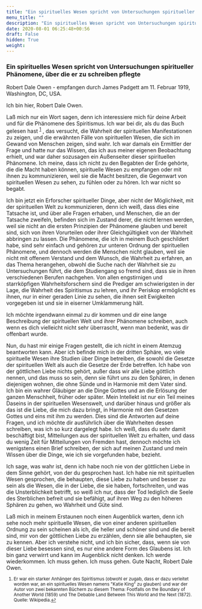```yaml
---
title: "Ein spirituelles Wesen spricht von Untersuchungen spiritueller Phänomene, über die er zu schreiben pflegte"
menu_title: ""
description: "Ein spirituelles Wesen spricht von Untersuchungen spiritueller Phänomene, über die er zu schreiben pflegte"
date: 2020-08-01 06:25:48+00:56
draft: False
hidden: True
weight:
---
```

### Ein spirituelles Wesen spricht von Untersuchungen spiritueller Phänomene, über die er zu schreiben pflegte

Robert Dale Owen - empfangen durch James Padgett am 11. Februar 1919, Washington, DC, USA.

Ich bin hier, Robert Dale Owen.

Laß mich nur ein Wort sagen, denn ich interessiere mich für deine Arbeit und für die Phänomene des Spiritismus. Ich war bei dir, als du das Buch gelesen hast <sup id="a1">[1](#f1)</sup> , das versucht, die Wahrheit der spirituellen Manifestationen zu zeigen, und die erwähnten Fälle von spirituellen Wesen, die sich im Gewand von Menschen zeigen, sind wahr. Ich war damals ein Ermittler der Frage und hatte nur das Wissen, das ich aus meiner eigenen Beobachtung erhielt, und war daher sozusagen ein Außenseiter dieser spirituellen Phänomene. Ich meine, dass ich nicht zu den Begabten der Erde gehörte, die die Macht haben können, spirituelle Wesen zu empfangen oder mit ihnen zu kommunizieren, weil sie die Macht besitzen, die Gegenwart von spirituellen Wesen zu sehen, zu fühlen oder zu hören. Ich war nicht so begabt.

Ich bin jetzt ein Erforscher spiritueller Dinge, aber nicht der Möglichkeit, mit der spirituellen Welt zu kommunizieren, denn ich weiß, dass dies eine Tatsache ist, und über alle Fragen erhaben, und Menschen, die an der Tatsache zweifeln, befinden sich im Zustand derer, die nicht lernen werden, weil sie nicht an die ersten Prinzipien der Phänomene glauben und bereit sind, sich von ihren Vorurteilen oder ihrer Gleichgültigkeit von der Wahrheit abbringen zu lassen.
Die Phänomene, die ich in meinem Buch geschildert habe, sind sehr einfach und gehören zur unteren Ordnung der spirituellen Phänomene, und dennoch werden die Menschen nicht glauben, weil sie nicht mit offenem Verstand und dem Wunsch, die Wahrheit zu erfahren, an das Thema herangehen, obwohl die Suche nach der Wahrheit sie zu Untersuchungen führt, die dem Studiengang so fremd sind, dass sie in ihren verschiedenen Berufen nachgehen. Von allen engstirnigen und starrköpfigen Wahrheitsforschern sind die Prediger am schwierigsten in der Lage, die Wahrheit des Spiritismus zu lehren, und ihr Periskop ermöglicht es ihnen, nur in einer geraden Linie zu sehen, die ihnen seit Ewigkeiten vorgegeben ist und sie in eiserner Umklammerung hält.

Ich möchte irgendwann einmal zu dir kommen und dir eine lange Beschreibung der spirituellen Welt und ihrer Phänomene schreiben, auch wenn es dich vielleicht nicht sehr überrascht, wenn man bedenkt, was dir offenbart wurde.

Nun, du hast mir einige Fragen gestellt, die ich nicht in einem Atemzug beantworten kann. Aber ich befinde mich in der dritten Sphäre, wo viele spirituelle Wesen ihre Studien über Dinge betreiben, die sowohl die Gesetze der spirituellen Welt als auch die Gesetze der Erde betreffen. Ich habe von der göttlichen Liebe nichts gehört, außer dass wir alle Liebe göttlich nennen, und das muss so sein, denn sie führt uns zu den Sphären, in denen diejenigen wohnen, die ohne Sünde und in Harmonie mit dem Vater sind. Ich bin ein wahrer Gläubiger an die Dinge Gottes und an die Erlösung der ganzen Menschheit, früher oder später. Mein Intellekt ist nur ein Teil meines Daseins in der spirituellen Wesenswelt, und darüber hinaus und größer als das ist die Liebe, die mich dazu bringt, in Harmonie mit den Gesetzen Gottes und eins mit ihm zu werden. Dies sind die Antworten auf deine Fragen, und ich möchte dir ausführlich über die Wahrheiten dessen schreiben, was ich so kurz dargelegt habe. Ich weiß, dass du sehr damit beschäftigt bist, Mitteilungen aus der spirituellen Welt zu erhalten, und dass du wenig Zeit für Mitteilungen von Fremden hast, dennoch möchte ich wenigstens einen Brief schreiben, der sich auf meinen Zustand und mein Wissen über die Dinge, wie ich sie vorgefunden habe, bezieht.

Ich sage, was wahr ist, denn ich habe noch nie von der göttlichen Liebe in dem Sinne gehört, von der du gesprochen hast. Ich habe nie mit spirituellen Wesen gesprochen, die behaupten, diese Liebe zu haben und besser zu sein als die Wesen, die in der Liebe, die sie haben, fortschreiten, und was die Unsterblichkeit betrifft, so weiß ich nur, dass der Tod lediglich die Seele des Sterblichen befreit und sie befähigt, auf ihren Weg zu den höheren Sphären zu gehen, wo Wahrheit und Güte sind.

Laß mich in meinem Erstaunen noch einen Augenblick warten, denn ich sehe noch mehr spirituelle Wesen, die von einer anderen spirituellen Ordnung zu sein scheinen als ich, die heller und schöner sind und die bereit sind, mir von der göttlichen Liebe zu erzählen, denn sie alle behaupten, sie zu kennen. Aber ich verstehe nicht, und ich bin sicher, dass, wenn sie von dieser Liebe besessen sind, es nur eine andere Form des Glaubens ist. Ich bin ganz verwirrt und kann im Augenblick nicht denken. Ich werde wiederkommen. Ich muss gehen. Ich muss gehen. Gute Nacht, Robert Dale Owen.
<small>

1. <large id="f1"> Er war ein starker Anhänger des Spiritismus (obwohl er zugab, dass er dazu verleitet worden war, an ein spirituelles Wesen namens "Katie King" zu glauben) und war der Autor von zwei bekannten Büchern zu diesem Thema: Footfalls on the Boundary of Another World (1859) und The Debable Land Between This World and the Next (1872).  Quelle: Wikipedia.[↩](#a1)

